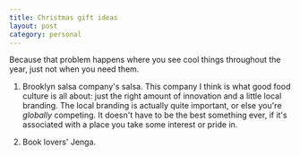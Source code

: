 ```yaml
---
title: Christmas gift ideas
layout: post
category: personal
---
```


Because that problem happens where you see cool things throughout the year, just not when you need them.

1. Brooklyn salsa company's salsa.  This company I think is what good food culture is all about: just the right amount of innovation and a little local branding. The local branding is actually quite important, or else you're *globally* competing. It doesn't have to be the best something ever, if it's associated with a place you take some interest or pride in.

2. Book lovers' Jenga.
